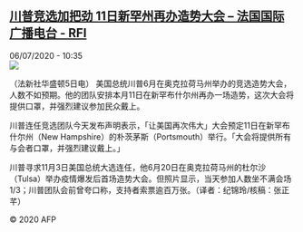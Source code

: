 <!--1594032926000-->
[川普竞选加把劲 11日新罕州再办造势大会 – 法国国际广播电台 - RFI](http://www.rfi.fr//cn/contenu/20200706-%E5%B7%9D%E6%99%AE%E7%AB%9E%E9%80%89%E5%8A%A0%E6%8A%8A%E5%8A%B2-11%E6%97%A5%E6%96%B0%E7%BD%95%E5%B7%9E%E5%86%8D%E5%8A%9E%E9%80%A0%E5%8A%BF%E5%A4%A7%E4%BC%9A)
------

<div>06/07/2020 - 10:35</div><img src="https://s.rfi.fr/media/display/7fe3e0e8-bf6d-11ea-9008-005056bf87d6/w:310/p:16x9/int0010b.200706163501.jpg"><div class="t-content__body u-clearfix"><div class="m-interstitial"></div><p>（法新社华盛顿5日电）    美国总统川普6月在奥克拉荷马州举办的竞选造势大会，人数不如预期。他的团队安排本月11日在新罕布什尔州再办一场造势，这次大会将提供口罩，并强烈建议参加民众戴上。</p><p>    川普连任竞选团队今天发布声明表示，「让美国再次伟大」大会预定11日在新罕布什尔州（New Hampshire）的朴茨茅斯（Portsmouth）举行。「大会将提供所有与会者口罩，并强烈建议戴上。」</p><p>    川普寻求11月3日美国总统大选连任，他6月20日在奥克拉荷马州的杜尔沙（Tulsa）举办疫情爆发后首场造势大会。但照片显示，当天参加人数坐不满会场1/3；川普团队会前曾夸口称，支持者索票逾百万张。（译者：纪锦玲/核稿：张正芊）</p><p class="t-copyright">© 2020 AFP</p>        </div>
